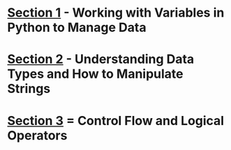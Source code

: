 # [Section 1](/day-1) - Working with Variables in Python to Manage Data
# [Section 2](/day-2) - Understanding Data Types and How to Manipulate Strings
# [Section 3](/day-3) = Control Flow and Logical Operators